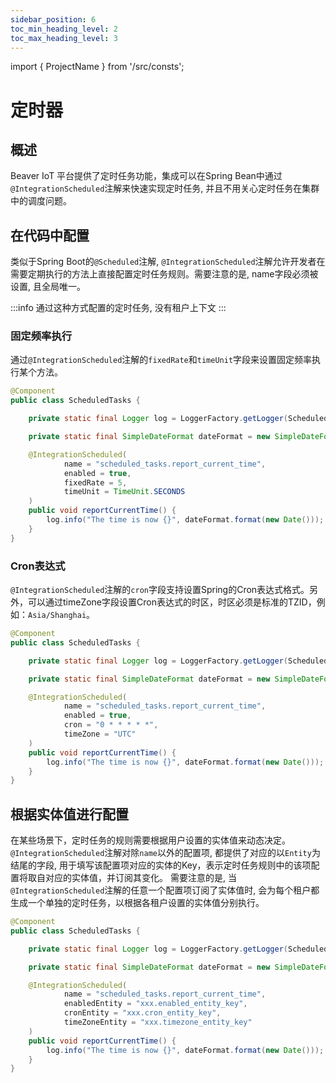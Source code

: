 ```yaml
---
sidebar_position: 6
toc_min_heading_level: 2
toc_max_heading_level: 3
---
```


import { ProjectName } from '/src/consts';

# 定时器
## 概述
Beaver IoT 平台提供了定时任务功能，集成可以在Spring Bean中通过`@IntegrationScheduled`注解来快速实现定时任务, 并且不用关心定时任务在集群中的调度问题。

## 在代码中配置
类似于Spring Boot的`@Scheduled`注解, `@IntegrationScheduled`注解允许开发者在需要定期执行的方法上直接配置定时任务规则。需要注意的是, name字段必须被设置, 且全局唯一。

:::info
通过这种方式配置的定时任务, 没有租户上下文
:::

### 固定频率执行
通过`@IntegrationScheduled`注解的`fixedRate`和`timeUnit`字段来设置固定频率执行某个方法。

```java
@Component
public class ScheduledTasks {

    private static final Logger log = LoggerFactory.getLogger(ScheduledTasks.class);

    private static final SimpleDateFormat dateFormat = new SimpleDateFormat("HH:mm:ss");

    @IntegrationScheduled(
            name = "scheduled_tasks.report_current_time",
            enabled = true,
            fixedRate = 5,
            timeUnit = TimeUnit.SECONDS
    )
    public void reportCurrentTime() {
        log.info("The time is now {}", dateFormat.format(new Date()));
    }
}
```

### Cron表达式
`@IntegrationScheduled`注解的`cron`字段支持设置Spring的Cron表达式格式。另外，可以通过timeZone字段设置Cron表达式的时区，时区必须是标准的TZID，例如：`Asia/Shanghai`。

```java
@Component
public class ScheduledTasks {

    private static final Logger log = LoggerFactory.getLogger(ScheduledTasks.class);

    private static final SimpleDateFormat dateFormat = new SimpleDateFormat("HH:mm:ss");

    @IntegrationScheduled(
            name = "scheduled_tasks.report_current_time",
            enabled = true,
            cron = "0 * * * * *",
            timeZone = "UTC"
    )
    public void reportCurrentTime() {
        log.info("The time is now {}", dateFormat.format(new Date()));
    }
}
```

## 根据实体值进行配置
在某些场景下，定时任务的规则需要根据用户设置的实体值来动态决定。
`@IntegrationScheduled`注解对除`name`以外的配置项, 都提供了对应的以`Entity`为结尾的字段, 用于填写该配置项对应的实体的Key，表示定时任务规则中的该项配置将取自对应的实体值，并订阅其变化。
需要注意的是, 当`@IntegrationScheduled`注解的任意一个配置项订阅了实体值时, 会为每个租户都生成一个单独的定时任务，以根据各租户设置的实体值分别执行。

```java
@Component
public class ScheduledTasks {

    private static final Logger log = LoggerFactory.getLogger(ScheduledTasks.class);

    private static final SimpleDateFormat dateFormat = new SimpleDateFormat("HH:mm:ss");

    @IntegrationScheduled(
            name = "scheduled_tasks.report_current_time",
            enabledEntity = "xxx.enabled_entity_key",
            cronEntity = "xxx.cron_entity_key",
            timeZoneEntity = "xxx.timezone_entity_key"
    )
    public void reportCurrentTime() {
        log.info("The time is now {}", dateFormat.format(new Date()));
    }
}
```
